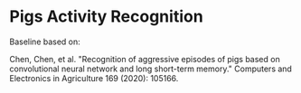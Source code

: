 # Pigs Activity Recognition

Baseline based on:

Chen, Chen, et al. "Recognition of aggressive episodes of pigs based on convolutional neural network and long short-term memory." Computers and Electronics in Agriculture 169 (2020): 105166.
